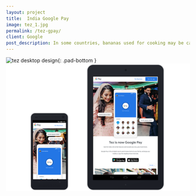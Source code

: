 ```yaml
---
layout: project
title:  India Google Pay
image: tez_1.jpg
permalink: /tez-gpay/
client: Google
post_description: In some countries, bananas used for cooking may be called "plantains", distinguishing them from dessert bananas. The fruit is variable in size, color, and firmness, but is usually elongated and curved, with soft flesh rich in starch covered with a rind, which may be green, yellow, red, purple, or brown when ripe.
---
```


![tez desktop design][desktop]{: .pad-bottom }
![tez mobile tablet design][mobile-tablet]


[mobile-tablet]: /assets/img/tez_mobile_tablet.png "tez mobile tablet design"
[desktop]: /assets/img/tez_desktop.png "tez desktop design"

[mobile-tablet]: /assets/img/tez/tez_mobile_tablet.png "tez mobile tablet design"
[desktop]: /assets/img/tez/tez_desktop.jpg "tez desktop design"
